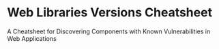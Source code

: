 # Web Libraries Versions Cheatsheet
A Cheatsheet for Discovering Components with Known Vulnerabilities in Web Applications


